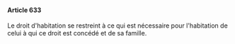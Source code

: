 #### Article 633

Le droit d'habitation se restreint à ce qui est nécessaire pour l'habitation de celui à qui ce droit est concédé et de sa famille.

